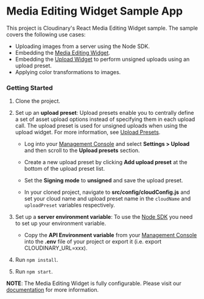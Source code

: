 # Media Editing Widget Sample App

This project is Cloudinary's React Media Editing Widget sample.
The sample covers the following use cases:

* Uploading images from a server using the Node SDK.
* Embedding the [Media Editing Widget](https://cloudinary.com/documentation/media_editor).
* Embedding the [Upload Widget](https://cloudinary.com/documentation/upload_widget)
 to perform unsigned uploads using an upload preset.
* Applying color transformations to images.

### Getting Started

1. Clone the project.

2. Set up an **upload preset**:
Upload presets enable you to centrally define a set of asset upload options
instead of specifying them in each upload call. The upload preset is used 
for unsigned uploads when using the upload widget. 
For more information, see [Upload Presets](https://cloudinary.com/documentation/upload_presets).
    * Log into your [Management Console](https://cloudinary.com/console) and select **Settings > Upload** and then scroll 
to the **Upload presets** section.

    * Create a new upload preset by clicking **Add upload preset** at the bottom of the upload preset list.

    * Set the **Signing mode** to  **unsigned** and save the upload preset.

    * In your cloned project, navigate to **src/config/cloudConfig.js** and set your cloud name and upload preset name in the `cloudName` and `uploadPreset` variables respectively.

3. Set up a **server environment variable**:
To use the [Node SDK](https://cloudinary.com/documentation/node_integration)
you need to set up your environment variable.

    * Copy the **API Environment variable** 
from your [Management Console](https://cloudinary.com/console)  
into the **.env** file of your project or export it (i.e. export CLOUDINARY_URL=xxx).

4. Run `npm install`.
5. Run `npm start`. 

**NOTE**: The Media Editing Widget
is fully configurable. Please visit our [documentation](https://cloudinary.com/documentation/media_editor) for more information. 
